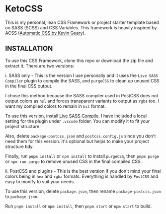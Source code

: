 # KetoCSS

This is my personal, lean CSS Framework or project starter template based on SASS (SCSS) and CSS Variables. This framework is heavily inspired by ACSS ([Automatic CSS by Kevin Geary](https://automaticcss.com/)).

## INSTALLATION

To use this CSS Framework, clone this repo or download the zip file and extract it. There are two versions:

i. SASS only - This is the version I use personally and it uses the `Live SASS Compiler` plugin to compile the SASS, and `purgeCSS` to clean up unused CSS in the final CSS output.

I chose this method because the SASS compiler used in PostCSS does not output colors as `hsl` and forces transparent variants to output as `rgba` too. I want my compiled colors to remain in `hsl` format.

To use this version, install [Live SASS Compile](https://marketplace.visualstudio.com/items?itemName=glenn2223.live-sass&ssr=false). I have included a local setting for the plugin under `.vscode` folder. You can modify it to fit your project structure.

Also, delete `package-postcss.json` and `postcss.config.js` since you don't need them for this version. It's optional but helps to make your project structure tidy.

Finally, run `pnpm install` or `npm install` to install `purgeCSS`, then `pnpm purge` or `npm run purge` to remove unused CSS in the final compiled CSS.

ii. PostCSS and plugins - This is the best version if you don't mind your final colors being in `hex` and `rgba` formats. Everything is handled by `PostCSS` and easy to modify to suit your needs.

To use this version, delete `package.json`, then rename `package-postcss.json` to `package.json`.

Run `pnpm install` or `npm install`, then `pnpm start` or `npm start` to build.
